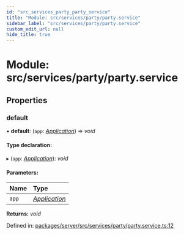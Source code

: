 ```yaml
---
id: "src_services_party_party_service"
title: "Module: src/services/party/party.service"
sidebar_label: "src/services/party/party.service"
custom_edit_url: null
hide_title: true
---
```


# Module: src/services/party/party.service

## Properties

### default

• **default**: (`app`: [*Application*](src_declarations.md#application)) => *void*

#### Type declaration:

▸ (`app`: [*Application*](src_declarations.md#application)): *void*

#### Parameters:

Name | Type |
:------ | :------ |
`app` | [*Application*](src_declarations.md#application) |

**Returns:** *void*

Defined in: [packages/server/src/services/party/party.service.ts:12](https://github.com/xr3ngine/xr3ngine/blob/7650c2bea/packages/server/src/services/party/party.service.ts#L12)
